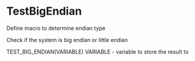   

# TestBigEndian  
Define macro to determine endian type  

Check if the system is big endian or little endian  

TEST_BIG_ENDIAN(VARIABLE)
VARIABLE - variable to store the result to

  

